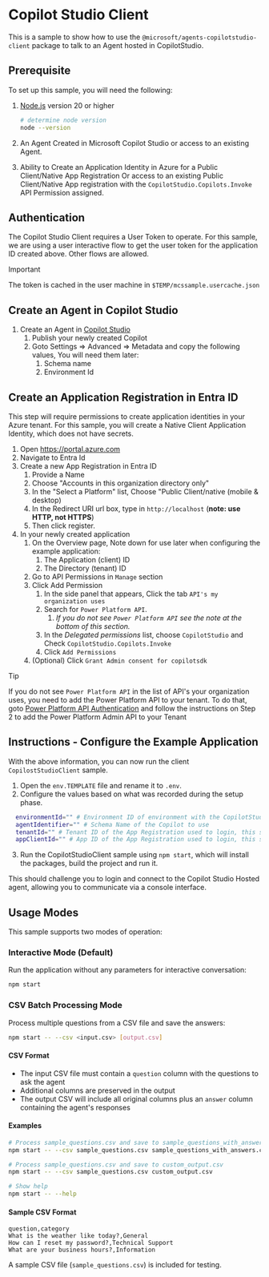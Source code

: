 # Copilot Studio Client

This is a sample to show how to use the `@microsoft/agents-copilotstudio-client` package to talk to an Agent hosted in CopilotStudio.

## Prerequisite

To set up this sample, you will need the following:

1. [Node.js](https://nodejs.org) version 20 or higher

   ```bash
   # determine node version
   node --version
   ```

2. An Agent Created in Microsoft Copilot Studio or access to an existing Agent.
3. Ability to Create an Application Identity in Azure for a Public Client/Native App Registration Or access to an existing Public Client/Native App registration with the `CopilotStudio.Copilots.Invoke` API Permission assigned.

## Authentication

The Copilot Studio Client requires a User Token to operate. For this sample, we are using a user interactive flow to get the user token for the application ID created above. Other flows are allowed.

> [!Important]
> The token is cached in the user machine in `$TEMP/mcssample.usercache.json`

## Create an Agent in Copilot Studio

1. Create an Agent in [Copilot Studio](https://copilotstudio.microsoft.com)
   1. Publish your newly created Copilot
   2. Goto Settings => Advanced => Metadata and copy the following values, You will need them later:
      1. Schema name
      2. Environment Id

## Create an Application Registration in Entra ID

This step will require permissions to create application identities in your Azure tenant. For this sample, you will create a Native Client Application Identity, which does not have secrets.

1. Open https://portal.azure.com
2. Navigate to Entra Id
3. Create a new App Registration in Entra ID
   1. Provide a Name
   2. Choose "Accounts in this organization directory only"
   3. In the "Select a Platform" list, Choose "Public Client/native (mobile & desktop)
   4. In the Redirect URI url box, type in `http://localhost` (**note: use HTTP, not HTTPS**)
   5. Then click register.
4. In your newly created application
   1. On the Overview page, Note down for use later when configuring the example application:
      1. The Application (client) ID
      2. The Directory (tenant) ID
   2. Go to API Permissions in `Manage` section
   3. Click Add Permission
      1. In the side panel that appears, Click the tab `API's my organization uses`
      2. Search for `Power Platform API`.
         1. _If you do not see `Power Platform API` see the note at the bottom of this section._
      3. In the _Delegated permissions_ list, choose `CopilotStudio` and Check `CopilotStudio.Copilots.Invoke`
      4. Click `Add Permissions`
   4. (Optional) Click `Grant Admin consent for copilotsdk`

> [!TIP]
> If you do not see `Power Platform API` in the list of API's your organization uses, you need to add the Power Platform API to your tenant. To do that, goto [Power Platform API Authentication](https://learn.microsoft.com/power-platform/admin/programmability-authentication-v2#step-2-configure-api-permissions) and follow the instructions on Step 2 to add the Power Platform Admin API to your Tenant

## Instructions - Configure the Example Application

With the above information, you can now run the client `CopilostStudioClient` sample.

1. Open the `env.TEMPLATE` file and rename it to `.env`.
2. Configure the values based on what was recorded during the setup phase.

```bash
  environmentId="" # Environment ID of environment with the CopilotStudio App.
  agentIdentifier="" # Schema Name of the Copilot to use
  tenantId="" # Tenant ID of the App Registration used to login, this should be in the same tenant as the Copilot.
  appClientId="" # App ID of the App Registration used to login, this should be in the same tenant as the CopilotStudio environment.
```

3. Run the CopilotStudioClient sample using `npm start`, which will install the packages, build the project and run it.

This should challenge you to login and connect to the Copilot Studio Hosted agent, allowing you to communicate via a console interface.

## Usage Modes

This sample supports two modes of operation:

### Interactive Mode (Default)

Run the application without any parameters for interactive conversation:

```bash
npm start
```

### CSV Batch Processing Mode

Process multiple questions from a CSV file and save the answers:

```bash
npm start -- --csv <input.csv> [output.csv]
```

#### CSV Format

- The input CSV file must contain a `question` column with the questions to ask the agent
- Additional columns are preserved in the output
- The output CSV will include all original columns plus an `answer` column containing the agent's responses

#### Examples

```bash
# Process sample_questions.csv and save to sample_questions_with_answers.csv
npm start -- --csv sample_questions.csv sample_questions_with_answers.csv

# Process sample_questions.csv and save to custom_output.csv
npm start -- --csv sample_questions.csv custom_output.csv

# Show help
npm start -- --help
```

#### Sample CSV Format

```csv
question,category
What is the weather like today?,General
How can I reset my password?,Technical Support
What are your business hours?,Information
```

A sample CSV file (`sample_questions.csv`) is included for testing.
